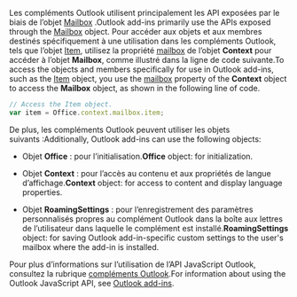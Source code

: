 <span data-ttu-id="6db4e-101">Les compléments Outlook utilisent principalement les API exposées par le biais de l’objet [Mailbox](/javascript/api/outlook/Office.mailbox) .</span><span class="sxs-lookup"><span data-stu-id="6db4e-101">Outlook add-ins primarily use the APIs exposed through the [Mailbox](/javascript/api/outlook/Office.mailbox) object.</span></span> <span data-ttu-id="6db4e-102">Pour accéder aux objets et aux membres destinés spécifiquement à une utilisation dans les compléments Outlook, tels que l’objet [Item](../reference/objectmodel/preview-requirement-set/office.context.mailbox.item.md), utilisez la propriété [mailbox](../reference/objectmodel/preview-requirement-set/office.context.mailbox.md) de l’objet **Context** pour accéder à l’objet **Mailbox**, comme illustré dans la ligne de code suivante.</span><span class="sxs-lookup"><span data-stu-id="6db4e-102">To access the objects and members specifically for use in Outlook add-ins, such as the [Item](../reference/objectmodel/preview-requirement-set/office.context.mailbox.item.md) object, you use the [mailbox](../reference/objectmodel/preview-requirement-set/office.context.mailbox.md) property of the **Context** object to access the **Mailbox** object, as shown in the following line of code.</span></span>

```js
// Access the Item object.
var item = Office.context.mailbox.item;

```

<span data-ttu-id="6db4e-103">De plus, les compléments Outlook peuvent utiliser les objets suivants :</span><span class="sxs-lookup"><span data-stu-id="6db4e-103">Additionally, Outlook add-ins can use the following objects:</span></span>

-  <span data-ttu-id="6db4e-104">Objet **Office** : pour l’initialisation.</span><span class="sxs-lookup"><span data-stu-id="6db4e-104">**Office** object: for initialization.</span></span>

-  <span data-ttu-id="6db4e-105">Objet **Context** : pour l’accès au contenu et aux propriétés de langue d’affichage.</span><span class="sxs-lookup"><span data-stu-id="6db4e-105">**Context** object: for access to content and display language properties.</span></span>

-  <span data-ttu-id="6db4e-106">Objet **RoamingSettings** : pour l’enregistrement des paramètres personnalisés propres au complément Outlook dans la boîte aux lettres de l’utilisateur dans laquelle le complément est installé.</span><span class="sxs-lookup"><span data-stu-id="6db4e-106">**RoamingSettings** object: for saving Outlook add-in-specific custom settings to the user's mailbox where the add-in is installed.</span></span>

<span data-ttu-id="6db4e-107">Pour plus d’informations sur l’utilisation de l’API JavaScript Outlook, consultez la rubrique [compléments Outlook](../outlook/outlook-add-ins-overview.md).</span><span class="sxs-lookup"><span data-stu-id="6db4e-107">For information about using the Outlook JavaScript API, see [Outlook add-ins](../outlook/outlook-add-ins-overview.md).</span></span>